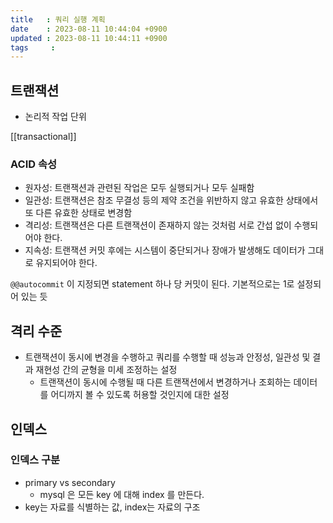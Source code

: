 ```yaml
---
title   : 쿼리 실행 계획
date    : 2023-08-11 10:44:04 +0900
updated : 2023-08-11 10:44:11 +0900
tags     : 
---
```


## 트랜잭션

- 논리적 작업 단위

[[transactional]]

### ACID 속성

- 원자성: 트랜잭션과 관련된 작업은 모두 실행되거나 모두 실패함
- 일관성: 트랜잭션은 참조 무결성 등의 제약 조건을 위반하지 않고 유효한 상태에서 또 다른 유효한 상태로 변경함
- 격리성: 트랜잭션은 다른 트랜잭션이 존재하지 않는 것처럼 서로 간섭 없이 수행되어야 한다.
- 지속성: 트랜잭션 커밋 후에는 시스템이 중단되거나 장애가 발생해도 데이터가 그대로 유지되어야 한다.   

`@@autocommit` 이 지정되면 statement 하나 당 커밋이 된다. 기본적으로는 1로 설정되어 있는 듯

## 격리 수준

- 트랜잭션이 동시에 변경을 수행하고 쿼리를 수행할 때 성능과 안정성, 일관성 및 결과 재현성 간의 균형을 미세 조정하는 설정
	- 트랜잭션이 동시에 수행될 때 다른 트랜잭션에서 변경하거나 조회하는 데이터를 어디까지 볼 수 있도록 허용할 것인지에 대한 설정

## 인덱스

### 인덱스 구분

- primary vs secondary
	- mysql 은 모든 key 에 대해 index 를 만든다.
- key는 자료를 식별하는 값, index는 자료의 구조

